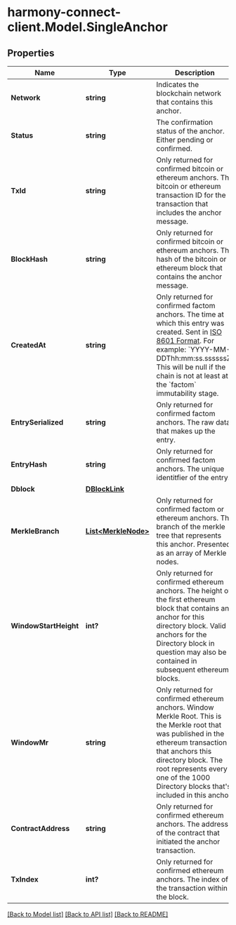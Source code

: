 # harmony-connect-client.Model.SingleAnchor
## Properties

Name | Type | Description | Notes
------------ | ------------- | ------------- | -------------
**Network** | **string** | Indicates the blockchain network that contains this anchor. | 
**Status** | **string** | The confirmation status of the anchor. Either pending or confirmed. | 
**TxId** | **string** | Only returned for confirmed bitcoin or ethereum anchors. The bitcoin or ethereum transaction ID for the transaction that includes the anchor message. | [optional] 
**BlockHash** | **string** | Only returned for confirmed bitcoin or ethereum anchors. The hash of the bitcoin or ethereum block that contains the anchor message. | [optional] 
**CreatedAt** | **string** | Only returned for confirmed factom anchors. The time at which this entry was created. Sent in [ISO 8601 Format](https://en.wikipedia.org/wiki/ISO_8601). For example: &#x60;YYYY-MM-DDThh:mm:ss.ssssssZ&#x60; This will be null if the chain is not at least at the &#x60;factom&#x60; immutability stage. | [optional] 
**EntrySerialized** | **string** | Only returned for confirmed factom anchors. The raw data that makes up the entry. | [optional] 
**EntryHash** | **string** | Only returned for confirmed factom anchors. The unique identitfier of the entry. | [optional] 
**Dblock** | [**DBlockLink**](DBlockLink.md) |  | [optional] 
**MerkleBranch** | [**List&lt;MerkleNode&gt;**](MerkleNode.md) | Only returned for confirmed factom or ethereum anchors. The branch of the merkle tree that represents this anchor. Presented as an array of Merkle nodes. | [optional] 
**WindowStartHeight** | **int?** | Only returned for confirmed ethereum anchors. The height of the first ethereum block that contains an anchor for this directory block. Valid anchors for the Directory block in question may also be contained in subsequent ethereum blocks. | [optional] 
**WindowMr** | **string** | Only returned for confirmed ethereum anchors. Window Merkle Root. This is the Merkle root that was published in the ethereum transaction that anchors this directory block. The root represents every one of the 1000 Directory blocks that&#39;s included in this anchor. | [optional] 
**ContractAddress** | **string** | Only returned for confirmed ethereum anchors. The address of the contract that initiated the anchor transaction. | [optional] 
**TxIndex** | **int?** | Only returned for confirmed ethereum anchors. The index of the transaction within the block. | [optional] 

[[Back to Model list]](../README.md#documentation-for-models) [[Back to API list]](../README.md#documentation-for-api-endpoints) [[Back to README]](../README.md)

